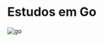 # Estudos em Go

![go](https://i.pinimg.com/236x/ca/1f/74/ca1f746d6f232f87fca4e4d94ef6f3ab--app-technology.jpg)
